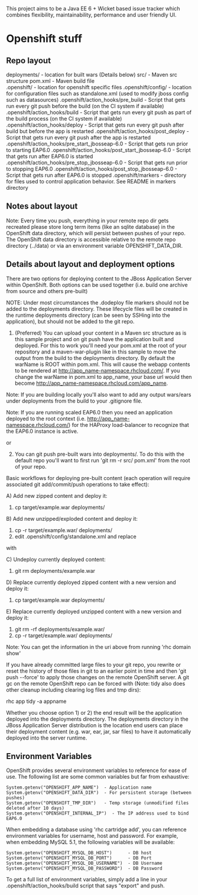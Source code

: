 This project aims to be a Java EE 6 + Wicket based issue tracker
which combines flexibility, maintainability, performance and user friendly UI.


Openshift stuff
==================

Repo layout
-----------

deployments/ - location for built wars (Details below)
src/ - Maven src structure
pom.xml - Maven build file  
.openshift/ - location for openshift specific files
.openshift/config/ - location for configuration files such as standalone.xml (used to modify jboss config such as datasources) 
.openshift/action_hooks/pre_build - Script that gets run every git push before the build (on the CI system if available)
.openshift/action_hooks/build - Script that gets run every git push as part of the build process (on the CI system if available)
.openshift/action_hooks/deploy - Script that gets run every git push after build but before the app is restarted
.openshift/action_hooks/post_deploy - Script that gets run every git push after the app is restarted
.openshift/action_hooks/pre_start_jbosseap-6.0 - Script that gets run prior to starting EAP6.0
.openshift/action_hooks/post_start_jbosseap-6.0 - Script that gets run after EAP6.0 is started
.openshift/action_hooks/pre_stop_jbosseap-6.0 - Script that gets run prior to stopping EAP6.0
.openshift/action_hooks/post_stop_jbosseap-6.0 - Script that gets run after EAP6.0 is stopped
.openshift/markers - directory for files used to control application behavior. See README in markers directory


Notes about layout
------------------
Note: Every time you push, everything in your remote repo dir gets recreated
      please store long term items (like an sqlite database) in the OpenShift
      data directory, which will persist between pushes of your repo.
      The OpenShift data directory is accessible relative to the remote repo
      directory (../data) or via an environment variable OPENSHIFT_DATA_DIR.


Details about layout and deployment options
---------------------------------
There are two options for deploying content to the JBoss Application Server within OpenShift. Both options
can be used together (i.e. build one archive from source and others pre-built)

NOTE: Under most circumstances the .dodeploy file markers should not be added to the deployments directory.
These lifecycle files will be created in the runtime deployments directory (can be seen by SSHing into the application),
but should not be added to the git repo.

1) (Preferred) You can upload your content in a Maven src structure as is this sample project and on 
git push have the application built and deployed.  For this to work you'll need your pom.xml at the 
root of your repository and a maven-war-plugin like in this sample to move the output from the build
to the deployments directory.  By default the warName is ROOT within pom.xml.  This will cause the 
webapp contents to be rendered at http://app_name-namespace.rhcloud.com/.  If you change the warName in 
pom.xml to app_name, your base url would then become http://app_name-namespace.rhcloud.com/app_name.

Note: If you are building locally you'll also want to add any output wars/ears under deployments 
from the build to your .gitignore file.

Note: If you are running scaled EAP6.0 then you need an application deployed to the root context (i.e. 
http://app_name-namespace.rhcloud.com/) for the HAProxy load-balancer to recognize that the EAP6.0 instance 
is active.

or

2) You can git push pre-built wars into deployments/.  To do this
with the default repo you'll want to first run 'git rm -r src/ pom.xml' from the root of your repo.

Basic workflows for deploying pre-built content (each operation will require associated git add/commit/push operations to take effect):

A) Add new zipped content and deploy it:

1. cp target/example.war deployments/

B) Add new unzipped/exploded content and deploy it:

1. cp -r target/example.war/ deployments/
2. edit .openshift/config/standalone.xml and replace
<deployment-scanner path="deployments" relative-to="jboss.server.base.dir" scan-interval="5000" deployment-timeout="300"/>
with 
<deployment-scanner path="deployments" relative-to="jboss.server.base.dir" scan-interval="5000" deployment-timeout="300" auto-deploy-exploded="true"/>

C) Undeploy currently deployed content:

1. git rm deployments/example.war

D) Replace currently deployed zipped content with a new version and deploy it:

1. cp target/example.war deployments/

E) Replace currently deployed unzipped content with a new version and deploy it:

1. git rm -rf deployments/example.war/
2. cp -r target/example.war/ deployments/

Note: You can get the information in the uri above from running 'rhc domain show'

If you have already committed large files to your git repo, you rewrite or reset the history of those files in git
to an earlier point in time and then 'git push --force' to apply those changes on the remote OpenShift server.  A 
git gc on the remote OpenShift repo can be forced with (Note: tidy also does other cleanup including clearing log
files and tmp dirs):

rhc app tidy -a appname


Whether you choose option 1) or 2) the end result will be the application 
deployed into the deployments directory. The deployments directory in the 
JBoss Application Server distribution is the location end users can place 
their deployment content (e.g. war, ear, jar, sar files) to have it 
automatically deployed into the server runtime.

Environment Variables
----------------------

OpenShift provides several environment variables to reference for ease
of use.  The following list are some common variables but far from exhaustive:

    System.getenv("OPENSHIFT_APP_NAME")  - Application name
    System.getenv("OPENSHIFT_DATA_DIR")  - For persistent storage (between pushes)
    System.getenv("OPENSHIFT_TMP_DIR")   - Temp storage (unmodified files deleted after 10 days)
    System.getenv("OPENSHIFT_INTERNAL_IP")  - The IP address used to bind EAP6.0

When embedding a database using 'rhc cartridge add', you can reference environment
variables for username, host and password. For example, when embedding MySQL 5.1, the 
following variables will be available:

    System.getenv("OPENSHIFT_MYSQL_DB_HOST")      - DB host
    System.getenv("OPENSHIFT_MYSQL_DB_PORT")      - DB Port
    System.getenv("OPENSHIFT_MYSQL_DB_USERNAME")  - DB Username
    System.getenv("OPENSHIFT_MYSQL_DB_PASSWORD")  - DB Password

To get a full list of environment variables, simply add a line in your
.openshift/action_hooks/build script that says "export" and push.
